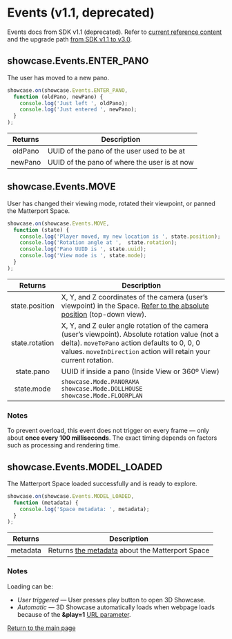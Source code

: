 # Events (v1.1, deprecated)

<div class="note">Events docs from SDK v1.1 (deprecated). Refer to <a href="reference/index.html">current reference content</a> and the upgrade path <a href="upgrade.html">from SDK v1.1 to v3.0</a>.</div>



## showcase.Events.ENTER_PANO
The user has moved to a new pano.

```javascript
showcase.on(showcase.Events.ENTER_PANO,
  function (oldPano, newPano) {
    console.log('Just left ', oldPano);
    console.log('Just entered ', newPano);
  }
);
```

Returns | Description
:---: | ---
oldPano | UUID of the pano of the user used to be at
newPano | UUID of the pano of where the user is at now



## showcase.Events.MOVE
User has changed their viewing mode, rotated their viewpoint, or panned the Matterport Space.

```javascript
showcase.on(showcase.Events.MOVE,
  function (state) {
    console.log('Player moved, my new location is ', state.position);
    console.log('Rotation angle at ',  state.rotation);
    console.log('Pano UUID is ', state.uuid);
    console.log('View mode is ', state.mode);
  }
);
```

Returns | Description
:---: | ---
state.position | X, Y, and Z coordinates of the camera (user’s viewpoint) in the Space. [Refer to the absolute position](concept.md) (top-down view).
state.rotation | X, Y, and Z euler angle rotation of the camera (user’s viewpoint). Absolute rotation value (not a delta). `moveToPano` action defaults to 0, 0, 0 values. `moveInDirection` action will retain your current rotation.
state.pano | UUID if inside a pano (Inside View or 360º View)
state.mode | `showcase.Mode.PANORAMA`<br/>`showcase.Mode.DOLLHOUSE`<br/>`showcase.Mode.FLOORPLAN`

### Notes
To prevent overload, this event does not trigger on every frame — only about **once every 100 milliseconds**. The exact timing depends on factors such as processing and rendering time.



## showcase.Events.MODEL_LOADED
The Matterport Space loaded successfully and is ready to explore.

```javascript
showcase.on(showcase.Events.MODEL_LOADED,
  function (metadata) {
    console.log('Space metadata: ', metadata);
  }
);
```

Returns | Description
:---: | ---
metadata | Returns [the metadata](metadata.md) about the Matterport Space

### Notes
Loading can be:
  - *User triggered* — User presses play button to open 3D Showcase.
  - *Automatic* — 3D Showcase automatically loads when webpage loads because of the **&play=1** [URL parameter](https://support.matterport.com/hc/en-us/articles/209980967-URL-Parameters).


[Return to the main page](index.md)
